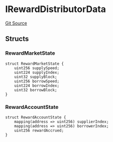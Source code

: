 # IRewardDistributorData
[Git Source](https://github.com/malda-protocol/malda-lending/blob/ae9b756ce0322e339daafd68cf97592f5de2033d/src\interfaces\IRewardDistributor.sol)


## Structs
### RewardMarketState

```solidity
struct RewardMarketState {
    uint256 supplySpeed;
    uint224 supplyIndex;
    uint32 supplyBlock;
    uint256 borrowSpeed;
    uint224 borrowIndex;
    uint32 borrowBlock;
}
```

### RewardAccountState

```solidity
struct RewardAccountState {
    mapping(address => uint256) supplierIndex;
    mapping(address => uint256) borrowerIndex;
    uint256 rewardAccrued;
}
```

